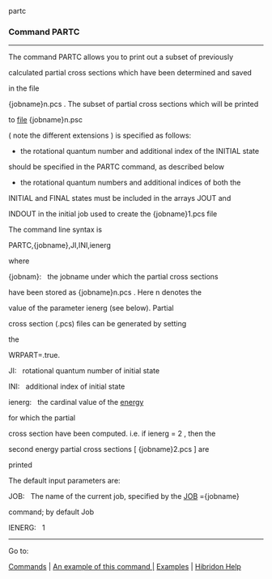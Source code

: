 partc


###   Command PARTC


------------------------------


The command PARTC allows you to print out a subset of previously

calculated partial cross sections which have been determined and saved

in the file

{jobname}n.pcs .  The subset of partial cross sections which will be printed

to  [file](files.html)    {jobname}n.psc

( note the different extensions ) is specified as follows:


- the rotational quantum number and additional index of the INITIAL state

should be specified in the PARTC command, as described below

- the rotational quantum numbers and additional indices of both the

INITIAL and FINAL states  must  be included in the arrays JOUT and

INDOUT in the initial job used to create the  {jobname}1.pcs  file


The command line syntax is


PARTC,{jobname},JI,INI,ienerg


where

{jobnam}:    the jobname under which the partial cross sections

have been stored as  {jobname}n.pcs .  Here  n  denotes the

value of the parameter ienerg (see below).  Partial

cross section (.pcs) files can be generated by setting

the

WRPART=.true.


JI:     rotational quantum number of initial state


INI:    additional index of initial state


ienerg:     the cardinal value of the  [energy](energ.html)

for which the partial

cross section have been computed.  i.e.  if  ienerg = 2 , then the

second energy partial cross sections  [ {jobname}2.pcs ] are

printed


The default input parameters are:


JOB:             The name of the current job, specified by the  [JOB](files.html)   ={jobname}

command; by default  Job


IENERG:         1


------------------------------


Go to:


[Commands](commands.html)   |  [An example of this command |](partc.ex.html) [Examples](examples.html)   |  [Hibridon Help](hibhelp.html)
